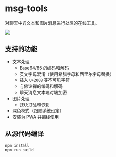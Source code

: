 # msg-tools

对聊天中的文本和图片消息进行处理的在线工具。

![](https://user-images.githubusercontent.com/47057319/162747487-4b248f29-2930-41ec-bc16-88e3ec01c79f.png)

## 支持的功能

* 文本处理
    * Base64/85 的编码和解码
    * 英文字母混淆（使用希腊字母和西里尔字母替换）
    * 插入 `U+200B` 等不可见字符
    * 与佛论禅的编码和解码
    * 聊天消息文本端对端加密
* 图片处理
    * 按块打乱和恢复
* 深色模式（跟随系统设定）
* 安装为 PWA 并离线使用

## 从源代码编译

```
npm install
npm run build
```